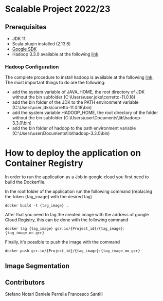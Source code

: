 # Scalable Project 2022/23

## Prerequisites

* JDK 11
* Scala plugin installed (2.13.8)
* [Google SDK](https://cloud.google.com/sdk/docs/install)
* Hadoop 3.3.0 available at the following [link](https://liveunibo-my.sharepoint.com/:u:/g/personal/stefano_notari2_studio_unibo_it/EfnKa80vvUpElSofKFkpXCYBAmJp23vD6zxiJG8-69XR0w?e=siE2iT)

### Hadoop Configuration

The complete procedure to install hadoop is available at the following [link](https://kontext.tech/article/447/install-hadoop-330-on-windows-10-step-by-step-guide).
The most important things to do are the following:

* add the system variable of JAVA_HOME, the root directory of JDK without the bin subfolder (C:\Users\user\.jdks\corretto-11.0.18) 
* add the bin folder of the JDK to the PATH environment variable (C:\Users\user\.jdks\corretto-11.0.18\bin)
* add the system variable HADOOP_HOME, the root directory of the folder without the bin subfolder (C:\Users\user\Documents\lib\hadoop-3.3.0\bin)
* add the bin folder of hadoop to the path environment variable (C:\Users\user\Documents\lib\hadoop-3.3.0\bin)

# How to deploy the application on Container Registry

In order to run the application as a Job in google cloud you first need to build the Dockerfile.

In the root folder of the application run the following command (replacing the token {tag_image} with the desired tag)

```docker build -t {tag_image} .```

After that you need to tag the created image with the address of google Cloud Registry, this can be done with the following command

```docker tag {tag_image} gcr.io/{Project_id}/{tag_image}:{tag_image_on_gcr}```

Finally, it's possible to push the image with the command

```docker push gcr.io/{Project_id}/{tag_image}:{tag_image_on_gcr}```

## Image Segmentation

## Contributors

Stefano Notari
Daniele Perrella
Francesco Santilli